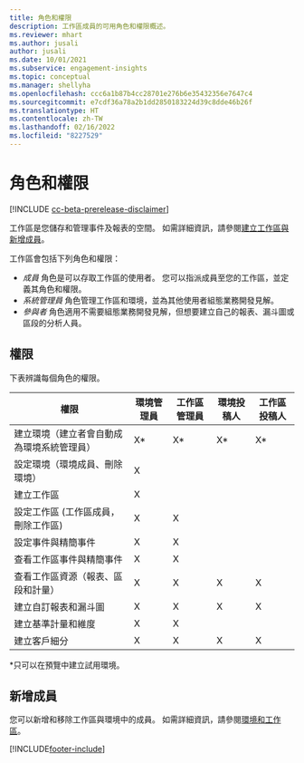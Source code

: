```yaml
---
title: 角色和權限
description: 工作區成員的可用角色和權限概述。
ms.reviewer: mhart
ms.author: jusali
author: jusali
ms.date: 10/01/2021
ms.subservice: engagement-insights
ms.topic: conceptual
ms.manager: shellyha
ms.openlocfilehash: ccc6a1b87b4cc28701e276b6e35432356e7647c4
ms.sourcegitcommit: e7cdf36a78a2b1dd2850183224d39c8dde46b26f
ms.translationtype: HT
ms.contentlocale: zh-TW
ms.lasthandoff: 02/16/2022
ms.locfileid: "8227529"
---
```

# <a name="roles-and-permissions"></a>角色和權限

[!INCLUDE [cc-beta-prerelease-disclaimer](includes/cc-beta-prerelease-disclaimer.md)]

工作區是您儲存和管理事件及報表的空間。 如需詳細資訊，請參閱[建立工作區與新增成員](create-workspace.md)。 

工作區會包括下列角色和權限：

- *成員* 角色是可以存取工作區的使用者。 您可以指派成員至您的工作區，並定義其角色和權限。 
- *系統管理員* 角色管理工作區和環境，並為其他使用者組態業務開發見解。 
- *參與者* 角色適用不需要組態業務開發見解，但想要建立自己的報表、漏斗圖或區段的分析人員。

## <a name="permissions"></a>權限
  
下表辨識每個角色的權限。 

| 權限 | 環境管理員 | 工作區管理員 | 環境投稿人 | 工作區投稿人 | 
|--|--|--|--|--|
| 建立環境（建立者會自動成為環境系統管理員） | X* | X* | X* | X* |  
| 設定環境（環境成員、刪除環境） | X |  |  |  |  
| 建立工作區 | X |  |  |  |  
| 設定工作區 (工作區成員，刪除工作區) | X | X |  |  |  
| 設定事件與精簡事件 | X | X | |  |  
| 查看工作區事件與精簡事件 | X | X | |  |  
| 查看工作區資源（報表、區段和計量）| X | X | X | X |  
| 建立自訂報表和漏斗圖 | X | X | X | X |  
| 建立基準計量和維度| X | X |  |  |  
| 建立客戶細分| X | X | X | X |  

*只可以在預覽中建立試用環境。 

## <a name="add-members"></a>新增成員

您可以新增和移除工作區與環境中的成員。 如需詳細資訊，請參閱[環境和工作區](manage-environments-workspaces.md)。


[!INCLUDE[footer-include](../includes/footer-banner.md)]
